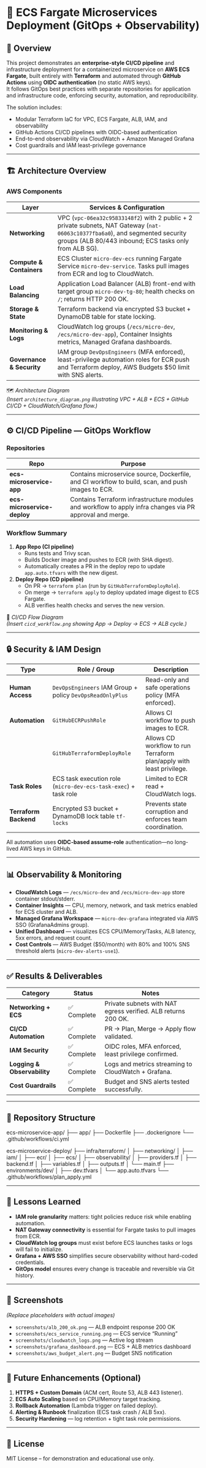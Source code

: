 # 🚀 ECS Fargate Microservices Deployment (GitOps + Observability)

## 📘 Overview
This project demonstrates an **enterprise-style CI/CD pipeline** and infrastructure deployment for a containerized microservice on **AWS ECS Fargate**, built entirely with **Terraform** and automated through **GitHub Actions** using **OIDC authentication** (no static AWS keys).  
It follows GitOps best practices with separate repositories for application and infrastructure code, enforcing security, automation, and reproducibility.

The solution includes:
- Modular Terraform IaC for VPC, ECS Fargate, ALB, IAM, and observability
- GitHub Actions CI/CD pipelines with OIDC-based authentication
- End-to-end observability via CloudWatch + Amazon Managed Grafana
- Cost guardrails and IAM least-privilege governance

---

## 🏗️ Architecture Overview

### AWS Components
| Layer | Services & Configuration |
|-------|---------------------------|
| **Networking** | VPC (`vpc-06ea32c95833148f2`) with 2 public + 2 private subnets, NAT Gateway (`nat-06063c10377fba6a0`), and segmented security groups (ALB 80/443 inbound; ECS tasks only from ALB SG). |
| **Compute & Containers** | ECS Cluster `micro-dev-ecs` running Fargate Service `micro-dev-service`. Tasks pull images from ECR and log to CloudWatch. |
| **Load Balancing** | Application Load Balancer (ALB) front-end with target group `micro-dev-tg-80`; health checks on `/`; returns HTTP 200 OK. |
| **Storage & State** | Terraform backend via encrypted S3 bucket + DynamoDB table for state locking. |
| **Monitoring & Logs** | CloudWatch log groups (`/ecs/micro-dev`, `/ecs/micro-dev-app`), Container Insights metrics, Managed Grafana dashboards. |
| **Governance & Security** | IAM group `DevOpsEngineers` (MFA enforced), least-privilege automation roles for ECR push and Terraform deploy, AWS Budgets $50 limit with SNS alerts. |

🗺️ *Architecture Diagram*  
*(Insert `architecture_diagram.png` illustrating VPC + ALB + ECS + GitHub CI/CD + CloudWatch/Grafana flow.)*

---

## ⚙️ CI/CD Pipeline — GitOps Workflow

### Repositories
| Repo | Purpose |
|------|----------|
| **ecs-microservice-app** | Contains microservice source, Dockerfile, and CI workflow to build, scan, and push images to ECR. |
| **ecs-microservice-deploy** | Contains Terraform infrastructure modules and workflow to apply infra changes via PR approval and merge. |

### Workflow Summary
1. **App Repo (CI pipeline)**  
   - Runs tests and Trivy scan.  
   - Builds Docker image and pushes to ECR (with SHA digest).  
   - Automatically creates a PR in the deploy repo to update `app.auto.tfvars` with the new digest.
2. **Deploy Repo (CD pipeline)**  
   - On PR → `terraform plan` (run by `GitHubTerraformDeployRole`).  
   - On merge → `terraform apply` to deploy updated image digest to ECS Fargate.  
   - ALB verifies health checks and serves the new version.  

🧩 *CI/CD Flow Diagram*  
*(Insert `cicd_workflow.png` showing App → Deploy → ECS → ALB cycle.)*

---

## 🔒 Security & IAM Design

| Type | Role / Group | Description |
|------|---------------|-------------|
| **Human Access** | `DevOpsEngineers` IAM Group + policy `DevOpsReadOnlyPlus` | Read-only and safe operations policy (MFA enforced). |
| **Automation** | `GitHubECRPushRole` | Allows CI workflow to push images to ECR. |
| | `GitHubTerraformDeployRole` | Allows CD workflow to run Terraform plan/apply with least privilege. |
| **Task Roles** | ECS task execution role (`micro-dev-ecs-task-exec`) + task role | Limited to ECR read + CloudWatch logs. |
| **Terraform Backend** | Encrypted S3 bucket + DynamoDB lock table `tf-locks` | Prevents state corruption and enforces team coordination. |

All automation uses **OIDC-based assume-role** authentication—no long-lived AWS keys in GitHub.

---

## 📊 Observability & Monitoring

- **CloudWatch Logs** — `/ecs/micro-dev` and `/ecs/micro-dev-app` store container stdout/stderr.  
- **Container Insights** — CPU, memory, network, and task metrics enabled for ECS cluster and ALB.  
- **Managed Grafana Workspace** — `micro-dev-grafana` integrated via AWS SSO (GrafanaAdmins group).  
- **Unified Dashboard** — visualizes ECS CPU/Memory/Tasks, ALB latency, 5xx errors, and request count.  
- **Cost Controls** — AWS Budget ($50/month) with 80% and 100% SNS threshold alerts (`micro-dev-alerts-use1`).  

---

## ✅ Results & Deliverables

| Category | Status | Notes |
|-----------|---------|-------|
| **Networking + ECS** | ✅ Complete | Private subnets with NAT egress verified. ALB returns 200 OK. |
| **CI/CD Automation** | ✅ Complete | PR → Plan, Merge → Apply flow validated. |
| **IAM Security** | ✅ Complete | OIDC roles, MFA enforced, least privilege confirmed. |
| **Logging & Observability** | ✅ Complete | Logs and metrics streaming to CloudWatch + Grafana. |
| **Cost Guardrails** | ✅ Complete | Budget and SNS alerts tested successfully. |

---

## 🧩 Repository Structure

ecs-microservice-app/
├── app/
├── Dockerfile
├── .dockerignore
└── .github/workflows/ci.yml

ecs-microservice-deploy/
├── infra/terraform/
│ ├── networking/
│ ├── iam/
│ ├── ecr/
│ ├── ecs/
│ ├── observability/
│ ├── providers.tf
│ ├── backend.tf
│ ├── variables.tf
│ ├── outputs.tf
│ └── main.tf
├── environments/dev/
│ ├── dev.tfvars
│ └── app.auto.tfvars
└── .github/workflows/plan_apply.yml


---

## 🧠 Lessons Learned
- **IAM role granularity** matters: tight policies reduce risk while enabling automation.  
- **NAT Gateway connectivity** is essential for Fargate tasks to pull images from ECR.  
- **CloudWatch log groups** must exist before ECS launches tasks or logs will fail to initialize.  
- **Grafana + AWS SSO** simplifies secure observability without hard-coded credentials.  
- **GitOps model** ensures every change is traceable and reversible via Git history.

---

## 📸 Screenshots
*(Replace placeholders with actual images)*
- `screenshots/alb_200_ok.png` — ALB endpoint response 200 OK  
- `screenshots/ecs_service_running.png` — ECS service “Running”  
- `screenshots/cloudwatch_logs.png` — Active log stream  
- `screenshots/grafana_dashboard.png` — ECS + ALB metrics dashboard  
- `screenshots/aws_budget_alert.png` — Budget SNS notification  

---

## 🧾 Future Enhancements (Optional)
1. **HTTPS + Custom Domain** (ACM cert, Route 53, ALB 443 listener).  
2. **ECS Auto Scaling** based on CPU/Memory target tracking.  
3. **Rollback Automation** (Lambda trigger on failed deploy).  
4. **Alerting & Runbook** finalization (ECS task crash / ALB 5xx).  
5. **Security Hardening** — log retention + tight task role permissions.  

---

## 📜 License
MIT License – for demonstration and educational use only.
